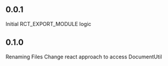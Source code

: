 0.0.1
-----

Initial RCT_EXPORT_MODULE logic

0.1.0
-----

Renaming Files
Change react approach to access DocumentUtil
